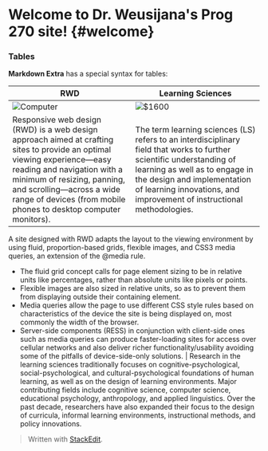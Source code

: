 

Welcome to Dr. Weusijana's Prog 270 site!	{#welcome}
=====================

### Tables

**Markdown Extra** has a special syntax for tables:

RWD      | Learning Sciences
--------- | -----
![Computer][1]  | ![\$1600][2]
Responsive web design (RWD) is a web design approach aimed at crafting sites to provide an optimal viewing experience—easy reading and navigation with a minimum of resizing, panning, and scrolling—across a wide range of devices (from mobile phones to desktop computer monitors). | The term learning sciences (LS) refers to an interdisciplinary field that works to further scientific understanding of learning as well as to engage in the design and implementation of learning innovations, and improvement of instructional methodologies. 
A site designed with RWD adapts the layout to the viewing environment by using fluid, proportion-based grids, flexible images, and CSS3 media queries, an extension of the @media rule.
- The fluid grid concept calls for page element sizing to be in relative units like percentages, rather than absolute units like pixels or points.
- Flexible images are also sized in relative units, so as to prevent them from displaying outside their containing element. 
- Media queries allow the page to use different CSS style rules based on characteristics of the device the site is being displayed on, most commonly the width of the browser. 
- Server-side components (RESS) in conjunction with client-side ones such as media queries can produce faster-loading sites for access over cellular networks and also deliver richer functionality/usability avoiding some of the pitfalls of device-side-only solutions. | Research in the learning sciences traditionally focuses on cognitive-psychological, social-psychological, and cultural-psychological foundations of human learning, as well as on the design of learning environments. Major contributing fields include cognitive science, computer science, educational psychology, anthropology, and applied linguistics. Over the past decade, researchers have also expanded their focus to the design of curricula, informal learning environments, instructional methods, and policy innovations.




> Written with [StackEdit](https://stackedit.io/).


  [1]: https://farm9.staticflickr.com/8522/8617404372_aa5e5d0209_o.jpg
  [2]: https://upload.wikimedia.org/wikipedia/commons/9/99/Hippocampus.gif
